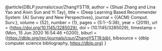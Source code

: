 @article{DBLP:journals/csur/ZhangYST19,
  author    = {Shuai Zhang and
               Lina Yao and
               Aixin Sun and
               Yi Tay},
  title     = {Deep Learning Based Recommender System: {A} Survey and New Perspectives},
  journal   = {{ACM} Comput. Surv.},
  volume    = {52},
  number    = {1},
  pages     = {5:1--5:38},
  year      = {2019},
  url       = {https://doi.org/10.1145/3285029},
  doi       = {10.1145/3285029},
  timestamp = {Mon, 15 Jun 2020 16:54:46 +0200},
  biburl    = {https://dblp.org/rec/journals/csur/ZhangYST19.bib},
  bibsource = {dblp computer science bibliography, https://dblp.org}
}